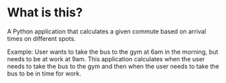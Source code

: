# What is this?
A Python application that calculates a given commute based on arrival times on different spots.

Example:
User wants to take the bus to the gym at 6am in the morning, but needs to be at work at 9am. This application calculates when the user needs to take the bus to the gym and then when the user needs to take the bus to be in time for work.
